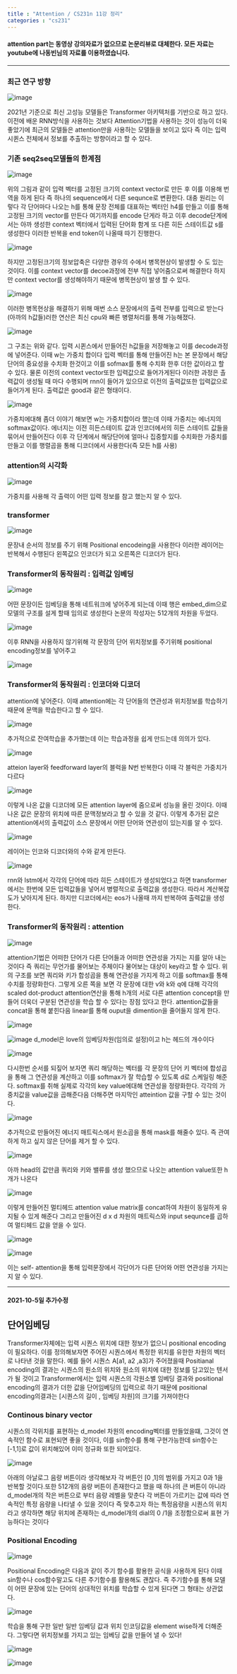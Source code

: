 ```yaml
---
title : "Attention / CS231n 11강 정리"
categories : "cs231"
--- 
```


#### attention part는 동영상 강의자료가 없으므로 논문리뷰로 대체한다. 모든 자료는 youtube에 나동빈님의 자료를 이용하였습니다.

-------------



### 최근 연구 방향
![image](https://user-images.githubusercontent.com/65720894/129821259-4da97949-2ace-471c-81b6-6bbf6e46ae22.png)

2021년 기준으로 최신 고성능 모델들은 Transformer 아키텍처를 기반으로 하고 있다. 이전에 배운 RNN방식을 사용하는 것보다 
Attention기법을 사용하는 것이 성능이 더욱 좋았기에 최근의 모델들은 attention만을 사용하는 모델들을 보이고 있다 
즉 이는 입력 시퀸스 전체에서 정보를 추출하는 방향이라고 할 수 있다.


### 기존 seq2seq모델들의 한계점

![image](https://user-images.githubusercontent.com/65720894/129821422-489cad11-b13d-47a4-9ad6-d913c19a2305.png)

위의 그림과 같이 입력 벡터를 고정된 크기의 context vector로 만든 후 이를 이용해 번역을 하게 된다 즉 하나의 sequence에서 다른 sequnce로
변환한다. 대충 원리는 이렇다 각 단어마다 나오는 h를 통해 문장 전체를 대표하는 벡터인 h4를 만들고 이를 통해 고정된 크기의 vector를 만든다
여기까지를 encode 단게라 하고 이후 decode단계에서는 아까 생성한 context 벡터에서 입력된 단어화 함계 또 다른 히든 스테이트값 s를
생성한다 이러한 반복을 end token이 나올때 따기 진행한다.

![image](https://user-images.githubusercontent.com/65720894/129823546-a606a91b-38f5-4bb5-9c97-4c5be2947703.png)

하지만 고정된크기의 정보압축은 다양한 경우의 수에서 병목현상이 발생할 수 도 있는 것이다. 이를 context vector를 decoe과정에 
전부 직접 넣어줌으로써 해결한다 하지만 context vector를 생성해야하기 때문에 병목현상이 발생 할 수 있다.

![image](https://user-images.githubusercontent.com/65720894/129823646-ba79e638-77e8-4b69-bea0-187cbb1f51da.png)

이러한 병목현상을 해결하기 위해 매번 소스 문장에서의 출력 전부를 입력으로 받는다(아까의 h값들)러한 연산은 최신 cpu와 빠른 병렬처리를 통해
가능해졌다.

![image](https://user-images.githubusercontent.com/65720894/129823753-59c1b3a0-afd1-49a3-989f-3b89b7df0404.png)

그 구조는 위와 같다. 입력 시퀸스에서 만들어진 h값들을 저장해놓고 이를 decode과정에 넣어준다. 이때 w는 가중치 합이다
입력 벡터를 통해 만들어진 h는 본 문장에서 해당 단어의 중요성을 수치화 한것이고 이를 sofmax를 통해 수치화 한후 더한 값이라고 할 수 있다.
물론 이전의 context vector또한 입력값으로 들어가게된다 이러한 과정은 촐력값이 생성될 때 마다 수행되며 rnn이 들어가 있으므로 이전의 
출력값또한 입력값으로 들어가게 된다. 출력값은 good과 같은 형태이다.

![image](https://user-images.githubusercontent.com/65720894/129824376-ca990e02-abb8-4ee3-ac90-a7bb3b3b0219.png)

가중치에대해 좀더 이야기 해보면 w는 가중치합이라 했는데 이때 가중치는 에너지의 softmax값이다. 에너지는 이전 히든스테이트 값과 
인코더에서의 히든 스테이트 값들을 묶어서 만들어진다 이후 각 단계에서 해당단어에 얼마나 집중할지를 수치화한 가중치를 만들고
이를 행렬곱을 통해 디코더에서 사용한다(즉 모든 h를 사용)

### attention의 시각화

![image](https://user-images.githubusercontent.com/65720894/129825327-79827091-9a89-4a27-926d-e4e5adbc78ee.png)

가중치를 사용해 각 출력이 어떤 입력 정보를 참고 했는지 알 수 있다.

### transformer
![image](https://user-images.githubusercontent.com/65720894/129825657-44f4540b-fc51-4814-9bca-0fc1067b4bf1.png)

문장내 순서의 정보를 주기 위해 Positional encodeing을 사용한다 이러한 레이어는 반복해서 수행된다 왼쪽값으 인코더가 되고 오른쪽은 디코더가 된다.

 
### Transformer의 동작원리 : 입력값 임베딩

![image](https://user-images.githubusercontent.com/65720894/129825864-4e38111b-b7a5-4d16-b14e-92551c08099f.png)

어떤 문장이든 임베딩을 통해 네트워크에 넣어주게 되는데 이때 행은 embed_dim으로 모델의 구조를 설게 할때 임의로 생성한다 
논문의 작성자는 512개의 차원을 두었다. 

![image](https://user-images.githubusercontent.com/65720894/129826107-99db310e-aca6-4046-8e0a-8c3975d3be7d.png)

이후 RNN을 사용하지 않기위해 각 문장의 단어 위치정보를 주기위해 positional encoding정보를 넣어주고

![image](https://user-images.githubusercontent.com/65720894/129826172-875b5d5d-381b-4745-8f6e-70fdbb1f6c53.png)

### Transformer의 동작원리 : 인코더와 디코더

attention에 넣어준다. 이때 attention에는 각 단어들의 연관성과 위치정보를 학습하기 때문에 문맥을 학습한다고 할 수 있다.

![image](https://user-images.githubusercontent.com/65720894/129826306-4b16a86a-09c0-464f-8f7c-ce014438161e.png)

추가적으로 잔여학습을 추가했는데 이는 학습과정을 쉽게 만드는데 의의가 있다.

![image](https://user-images.githubusercontent.com/65720894/129826503-876d6db9-466c-4616-bbd0-b81049296e37.png)

atteion layer와 feedforward layer의 블럭을 N번 반복한다 이때 각 블럭은 가중치가 다르다

![image](https://user-images.githubusercontent.com/65720894/129826649-b3a9af8d-44a6-4443-b7f5-6bea58f6c493.png)

이렇게 나온 값을 디코더에 모든 attention layer에 줌으로써 성능을 올린 것이다. 이때 나온 값은 문장의 위치에 따른 문맥정보라고 할 수 있을
것 같다. 이렇게 추가된 값은 attention에서의 출력값이 소스 문장에서 어떤 단어와 연관성이 있는지를 알 수 있다.

![image](https://user-images.githubusercontent.com/65720894/129827291-7c8ab467-9d7d-425c-8b88-a3d4a65ae400.png)

레이어는 인코와 디코더와의 수와 같게 만든다. 


![image](https://user-images.githubusercontent.com/65720894/129827443-c6bef22e-52ae-4638-91fc-3a7b1d1e8dd0.png)

rnn와 lstm에서 각각의 단어에 따라 히든 스테이트가 생성되었다고 하면 transformer에서는 한번에 모든 입력값들을 넣어서 병렬적으로
출력값을 생성한다. 따라서 계산복잡도가 낮아지게 된다. 하지만 디코더에서는 eos가 나올때 까지 반복하여 출력값을 생성한다.

### Transformer의 동작원리 : attention

![image](https://user-images.githubusercontent.com/65720894/129827745-e01f1caf-1c6a-448b-aa0f-9e57f36b35f8.png)

attention기법은 어떠한 단어가 다른 단어들과 어떠한 연관성을 가지는 지를 알아 내는 것이다 즉
쿼리는 무언가를 물어보는 주체이다 물어보는 대상이 key라고 할 수 있다. 위의 구조를 보면 쿼리와 키가 합성곱을 통해 연관성을 가지게 하고
이를 softmax를 통해 수치를 정량화한다. 그렇게 오른 쪽을 보면 각 문장에 대한 v와 k와 q에 대해 각각의 scaled dot-product attention연산을
통해 h개의 서로 다른 attention concept을 만들어 더욱더 구분된 연관성을 학습 할 수 있다는 장점 있다고 한다. attention값들을 
concat을 통해 붙힌다음 linear를 통해 ouput을 dimention을 줄어들지 않게 한다.   

![image](https://user-images.githubusercontent.com/65720894/129828711-49437042-b29c-4773-aa98-3e98195c3872.png)

![image](https://user-images.githubusercontent.com/65720894/129828947-cc9549e5-8afb-46bf-87b2-b00295595711.png)
d_model은 love의 임베딩차원(임의로 설정)이고 h는 헤드의 개수이다 

![image](https://user-images.githubusercontent.com/65720894/129829253-611524e4-7f64-4952-b0f7-593e5e14854e.png)

다시한번 순서를 되짚어 보자면 쿼리 해당하는 벡터를 각 문장의 단어 키 벡터에 합성곱을 통해 그 연관성을 계산하고 이를 
softmax가 잘 학습할 수 있도록 d로 스케일링 해준다. softmax를 취해 실제로 각각의 key value에대해 연관성을 정량화한다.
각각의 가중치값을 value값을 곱해준다음 더해주면 마지막인 atteintion 값을 구할 수 있는 것이다.

![image](https://user-images.githubusercontent.com/65720894/129830264-87a05c3c-e87c-4336-b54d-4f7060548d27.png)

추가적으로 만들어진 에너지 매트릭스에서 원소곱을 통해 mask를 해줄수 있다. 즉 관여하게 하고 싶지 않은 단어를 제거 할 수 있다.

![image](https://user-images.githubusercontent.com/65720894/129830369-67655ce2-175a-4b69-8d89-0b10e0af7c3f.png)

아까 head의 값만큼 쿼리와 키와 밸류를 생성 했으므로 나오는 attention value또한 h개가 나온다

![image](https://user-images.githubusercontent.com/65720894/129830443-567f7c3b-db98-4dc6-8fbe-a9169b715a24.png)

이렇게 만들어진 멀티헤드 attention value matrix를 concat하여 차원이 동일하게 유지될 수 있게 해준다 그리고 만들어진 
d x d 차원의 매트릭스와 input sequnce를 곱하여 멀티헤드 값을 얻을 수 있다.

![image](https://user-images.githubusercontent.com/65720894/129830753-18d0fc96-3faa-422f-929c-25b04e49b972.png)

![image](https://user-images.githubusercontent.com/65720894/129830865-1eeeae7a-03d5-4bbe-8390-7af40026dbd3.png)

이는 self- attention을 통해 입력문장에서 각단어가 다른 단어와 어떤 연관성을 가지는지 알 수 있다. 




-----------
#### 2021-10-5일 추가수정

## 단어임베딩

Transformer자체에는 입력 시퀀스 위치에 대한 정보가 없으니 positional encoding이 필요하다. 이를 정의해보자면 주어진 시퀀스에서 특정한 위치를 유한한 차원의 벡터로 나타낸 것을 말한다.
예를 들어 시퀀스 A[a1, a2 ,a3]가 주어졌을때 Positianal encoding의 결과는 시퀀스의 원소의 위치와 원소의 위치에 대한 정보를 담고있는 텐서가 될 것이고 Transformer에서는 입력 시퀀스의 각원소별
 임베딩 결과와 positional encoding의 결과가 더한 값을 단어임베딩의 입력으로 하기 때문에 positional encoding의결과는 [시퀀스의 길이 , 임베딩 차원]의 크기를 가져야한다


### Continous binary vector
시퀀스의 각위치를 표현하는 d_model 차원의 encoding벡터를 만들었을떄, 그것이 연속적인 함수로 표현되면 좋을 것이다, 이를 sin함수를 통해 구현가능한데 sin함수는 [-1,1]로 값이 위치해있어
이미 정규화 또한 되어있다. 

![image](https://user-images.githubusercontent.com/65720894/136031074-6e52ac8a-f8f8-43c3-943c-fc13ebc91559.png)

아래의 아날로그 음량 버튼이라 생각해보자 각 버튼인 [0 ,1]의 범위를 가지고 0과 1을 반복할 것이다.또한 512개의 음량 버튼이 존재한다고 했을 때 하나의 큰 버튼이 아니라 d_model개의 작은
버튼으로 부터 음량 레벨을 맞춘다 각 버튼이 가르키는 값에 따라 연속적인 특정 음량을 나타낼 수 있을 것이다 즉 맞추고자 하는 특정음량을 시퀀스의 위치라고 생각하면 해당 위치에 존재하는
d_model개의 dial의 0 /1을 조정함으로써 표현 가능하다는 것이다


### Positional Encoding

![image](https://user-images.githubusercontent.com/65720894/136025724-568c5ae1-a2f9-44de-a3e1-bc70715aad3f.png)

Positional Encoding은 다음과 같이 주기 함수를 활용한 공식을 사용하게 된다 이때 sin함수나 cos함수말고도 다른 주기함수를 활용해도 괜찮다. 
즉 주기함수를 통해 모델이 어떤 문장에 있는 단어의 상대적인 위치를 학습할 수 있게 된다면 그 형태는 상관없다.

![image](https://user-images.githubusercontent.com/65720894/136027044-d98d198f-dcb5-45ef-900d-35d787c0d6f7.png)

학습을 통해 구한 일반 일반 임베딩 값과 위치 인코딩값을 element wise하게 더해준다. 그렇다면 위치정보를 가지고 있는 임베딩 값을 만들어 낼 수 있다!

![image](https://user-images.githubusercontent.com/65720894/136038742-0ffd2183-669d-4536-b931-a53e03b91dc4.png)

![image](https://user-images.githubusercontent.com/65720894/136038788-d3030c12-29af-4430-867f-1c4924fbb3d4.png)



















 






 

















